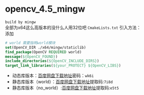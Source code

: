 # opencv_4.5_mingw
`build by mingw`     
全部为x64这么高版本的没什么人用32位吧 
`CmakeLists.txt` 引入方法：   
添加
```cmake
# world 需要指明world模块
set(OpenCV_DIR ./x64/mingw/staticlib)
find_package(OpenCV REQUIRED world)
message(${OpenCV_FOUND})
include_directories(${OpenCV_INCLUDE_DIRS})
target_link_libraries(${your_PROTECT} ${OpenCV_LIBS})
```


- 动态库版本：[百度网盘下载地址](https://pan.baidu.com/s/19oGGwNe4bfZlDoYC1mfXww)密码：`wk6i`
- 静态库版本（world）：[百度网盘下载地址](https://pan.baidu.com/s/17HLQ2DDD7qILEnZ5MmGI8g)提取码:`7i8d`
- 静态库版本（no_world）:[百度网盘下载地址](https://pan.baidu.com/s/192gk_MznqUN1sGUQ5Fueuw)提取码:`e5t5`

